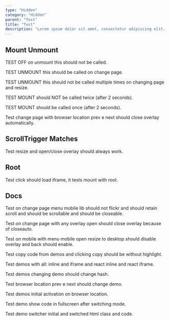 ```yaml
---
type: "Hidden"
category: "Hidden"
parent: "Test"
title: "Test"
description: "Lorem ipsum dolor sit amet, consectetur adipiscing elit. Nunc tempus laoreet leo sit amet iaculis."
---
```


## Mount Unmount

TEST OFF on unmount this should not be called.

TEST UNMOUNT this should be called on change page.

TEST UNMOUNT this should not be called multiple times on changing page and resize.

TEST MOUNT should NOT be called twice (after 2 seconds).

TEST MOUNT should be called once (after 2 seconds).

Test change page with browser location prev e next should close overlay automatically.

<demo>
  <demoinline src="demos/hidden/test/mount-unmount">
  </demoinline>
</demo>

## ScrollTrigger Matches

Test resize and open/close overlay should always work.

<demo>
  <div class="gatsby_demo_item" data-iframe="demos/hidden/test/scrolltrigger-matches"></div>
</demo>

## Root

Test click should load iframe, it tests mount with root.

<demo>
  <demoinline src="demos/components/media/iframe-lazy">
  </demoinline>
</demo>

## Docs

Test on change page menu mobile lib should not flickr and should retain scroll and should be scrollable and should be closeable.

Test on change page with any overlay open should close overlay because of closeauto.

Test on mobile with menu mobile open resize to desktop should disable overlay and back should enable.

Test copy code from demos and clicking copy should be without highlight.

Test demos with all: inline and iframe and react inline and react iframe.

Test demos changing demo should change hash.

Test browser location prev e next should change demo.

Test demos initial activation on browser location.

Test demo show code in fullscreen after switching mode.

Test demo switcher initial and switched html class and code.
